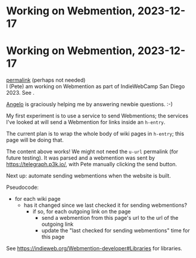 # Working on Webmention, 2023-12-17

<div class="h-entry">
<h1 class="p-name">Working on Webmention, 2023-12-17</h1>
<a class="u-url" href="https://developer.massive.wiki/working_on_webmention,_2023-12-17">permalink</a> (perhaps not needed)
<div class="e-content">
I (Pete) am working on Webmention as part of IndieWebCamp San Diego 2023. See <https://etherpad.indieweb.org/IndieWebCamp_San_Diego>.

[Angelo](https://ragt.ag/) is graciously helping me by answering newbie questions. :-)

My first experiment is to use a service to send Webmentions; the services I've looked at will send a Webmention for links inside an `h-entry`.

The current plan is to wrap the whole body of wiki pages in `h-entry`; this page will be doing that.
</div>
</div>

The content above works! We might not need the `u-url` permalink (for future testing). It was parsed and a webmention was sent by <https://telegraph.p3k.io/>, with Pete manually clicking the send button.

Next up: automate sending webmentions when the website is built.

Pseudocode:

- for each wiki page
	- has it changed since we last checked it for sending webmentions?
		- if so, for each outgoing link on the page
			- send a webmention from this page's url to the url of the outgoing link
			- update the "last checked for sending webmentions" time for this page

See <https://indieweb.org/Webmention-developer#Libraries> for libraries.